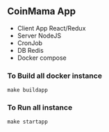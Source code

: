 ## CoinMama App

- Client App React/Redux
- Server NodeJS
- CronJob
- DB Redis
- Docker compose

### To Build all docker instance

`make buildapp `

### To Run all instance

`make startapp `
